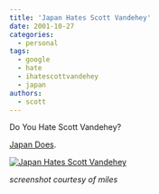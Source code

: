 ```yaml
---
title: 'Japan Hates Scott Vandehey'
date: 2001-10-27
categories:
  - personal
tags:
  - google
  - hate
  - ihatescottvandehey
  - japan
authors:
  - scott
---
```


Do You Hate Scott Vandehey?

[Japan Does](/images/miles/ihsv.gif).

[![Japan Hates Scott Vandehey](/images/3188654389_bebd5fe845.jpg)](http://www.flickr.com/photos/spaceninja/3188654389/)

_screenshot courtesy of miles_
